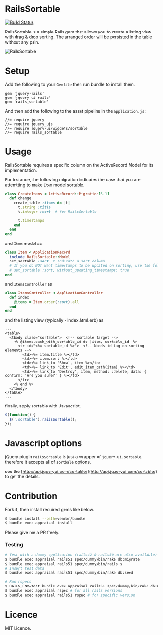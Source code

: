 # RailsSortable
[![Build Status](https://travis-ci.org/itmammoth/rails_sortable.svg?branch=use_travis_ci)](https://travis-ci.org/itmammoth/rails_sortable)

RailsSortable is a simple Rails gem that allows you to create a listing view with drag & drop sorting. The arranged order will be persisted in the table without any pain.

![RailsSortable](https://raw.githubusercontent.com/itmammoth/rails_sortable/master/rails_sortable.gif "RailsSortable")

# Setup

Add the following to your `Gemfile` then run bundle to install them.
```
gem 'jquery-rails'
gem 'jquery-ui-rails'
gem 'rails_sortable'
```

And then add the following to the asset pipeline in the `application.js`:
```
//= require jquery
//= require jquery_ujs
//= require jquery-ui/widgets/sortable
//= require rails_sortable
```

# Usage

RailsSortable requires a specific column on the ActiveRecord Model for its implementation.

For instance, the following migration indicates the case that you are attemtting to make `Item` model sortable.

```ruby
class CreateItems < ActiveRecord::Migration[5.1]
  def change
    create_table :items do |t|
      t.string :title
      t.integer :sort  # for RailsSortable

      t.timestamps
    end
  end
end
```
and `Item` model as
```ruby
class Item < ApplicationRecord
  include RailsSortable::Model
  set_sortable :sort  # Indicate a sort column
  # If you do NOT want timestamps to be updated on sorting, use the following option.
  # set_sortable :sort, without_updating_timestamps: true
end
```
and `ItemsController` as
```ruby
class ItemsController < ApplicationController
  def index
    @items = Item.order(:sort).all
  end
end
```

and the listing view (typically - index.html.erb) as
```erb
...
<table>
  <tbody class="sortable">  <!-- sortable target -->
    <% @items.each_with_sortable_id do |item, sortable_id| %>
      <tr id="<%= sortable_id %>">  <!-- Needs id tag on sorting elements -->
        <td><%= item.title %></td>
        <td><%= item.sort %></td>
        <td><%= link_to 'Show', item %></td>
        <td><%= link_to 'Edit', edit_item_path(item) %></td>
        <td><%= link_to 'Destroy', item, method: :delete, data: { confirm: 'Are you sure?' } %></td>
      </tr>
    <% end %>
  </tbody>
</table>
...
```

finally, apply sortable with Javascript.

```javascript
$(function() {
  $('.sortable').railsSortable();
});
```

# Javascript options
jQuery plugin `railsSortable` is just a wrapper of `jquery.ui.sortable`. therefore it accepts all of `sortbale` options.

see the [http://api.jqueryui.com/sortable/](http://api.jqueryui.com/sortable/) to get the details.

# Contribution

Fork it, then install required gems like below.
```bash
$ bundle install --path=vendor/bundle
$ bundle exec appraisal install
```

Please give me a PR freely.

### Testing
```bash
# Test with a dummy application (rails42 & rails50 are also available)
$ bundle exec appraisal rails51 spec/dummy/bin/rake db:migrate
$ bundle exec appraisal rails51 spec/dummy/bin/rails s
# Insert test data
$ bundle exec appraisal rails51 spec/dummy/bin/rake db:seed

# Run rspecs
$ RAILS_ENV=test bundle exec appraisal rails51 spec/dummy/bin/rake db:migrate
$ bundle exec appraisal rspec # for all rails versions
$ bundle exec appraisal rails51 rspec # for specific version
```

# Licence

MIT Licence.
